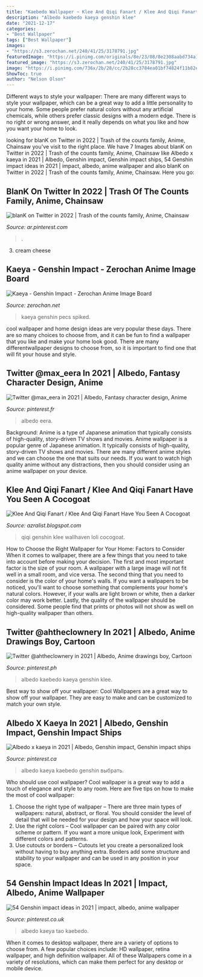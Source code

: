 ```yaml
---
title: "Kaebedo Wallpaper ~ Klee And Qiqi Fanart / Klee And Qiqi Fanart Have You Seen A Cocogoat"
description: "Albedo kaebedo kaeya genshin klee"
date: "2021-12-17"
categories:
- "Best Wallpaper"
tags: ["Best Wallpaper"]
images:
- "https://s3.zerochan.net/240/41/25/3178791.jpg"
featuredImage: "https://i.pinimg.com/originals/8e/23/08/8e2308aabd734a1d60dbb6ee85442a41.jpg"
featured_image: "https://s3.zerochan.net/240/41/25/3178791.jpg"
image: "https://i.pinimg.com/736x/2b/28/cc/2b28cc3784ea01bf74824f11b82e27b3.jpg"
ShowToc: true
author: "Nelson Olson"
---
```



Different ways to style your wallpaper:
There are many different ways to style your wallpaper, which can be a great way to add a little personality to your home. Some people prefer natural colors without any artificial chemicals, while others prefer classic designs with a modern edge. There is no right or wrong answer, and it really depends on what you like and how you want your home to look.

	

		
looking for blanK on Twitter in 2022 | Trash of the counts family, Anime, Chainsaw you've visit to the right place. We have 7 Images about blanK on Twitter in 2022 | Trash of the counts family, Anime, Chainsaw like Albedo x kaeya in 2021 | Albedo, Genshin impact, Genshin impact ships, 54 Genshin impact ideas in 2021 | impact, albedo, anime wallpaper and also blanK on Twitter in 2022 | Trash of the counts family, Anime, Chainsaw. Here you go:
		
    
## BlanK On Twitter In 2022 | Trash Of The Counts Family, Anime, Chainsaw

<img loading=lazy src="https://i.pinimg.com/originals/8e/23/08/8e2308aabd734a1d60dbb6ee85442a41.jpg" onerror="this.onerror=null;this.src='https://tse4.mm.bing.net/th?id=OIP.hJYOhxgU_xCi4xIPcCMe7gHaNU&amp;pid=15.1';" alt="blanK on Twitter in 2022 | Trash of the counts family, Anime, Chainsaw">

_Source: ar.pinterest.com_

>. 

	

3. cream cheese 

    
## Kaeya - Genshin Impact - Zerochan Anime Image Board

<img loading=lazy src="https://s3.zerochan.net/240/41/25/3178791.jpg" onerror="this.onerror=null;this.src='https://tse3.mm.bing.net/th?id=OIP._eKkOmqpL6xCJyZ-u1DzdAAAAA&amp;pid=15.1';" alt="Kaeya - Genshin Impact - Zerochan Anime Image Board">

_Source: zerochan.net_

>kaeya genshin pecs spiked. 

	

cool wallpaper and home design ideas are very popular these days. There are so many choices to choose from, and it can be fun to find a wallpaper that you like and make your home look good. There are many differentwallpaper designs to choose from, so it is important to find one that will fit your house and style.

    
## Twitter @max_eera In 2021 | Albedo, Fantasy Character Design, Anime

<img loading=lazy src="https://i.pinimg.com/originals/23/38/72/233872aa2ad56211ad06ea1d39a974af.jpg" onerror="this.onerror=null;this.src='https://tse1.mm.bing.net/th?id=OIP.31q0s9-E9NeYmYH1sUfTuwHaJm&amp;pid=15.1';" alt="Twitter @max_eera in 2021 | Albedo, Fantasy character design, Anime">

_Source: pinterest.fr_

>albedo eera. 

	

Background: Anime is a type of Japanese animation that typically consists of high-quality, story-driven TV shows and movies.
Anime wallpaper is a popular genre of Japanese animation. It typically consists of high-quality, story-driven TV shows and movies. There are many different anime styles and we can choose the one that suits our needs. If you want to watch high quality anime without any distractions, then you should consider using an anime wallpaper on your device.

    
## Klee And Qiqi Fanart / Klee And Qiqi Fanart Have You Seen A Cocogoat

<img loading=lazy src="https://w.wallhaven.cc/full/28/wallhaven-28g879.jpg" onerror="this.onerror=null;this.src='https://tse2.mm.bing.net/th?id=OIP.r8SqLxBUNphTH_UI0V8bPgHaEK&amp;pid=15.1';" alt="Klee And Qiqi Fanart / Klee And Qiqi Fanart Have You Seen A Cocogoat">

_Source: azralist.blogspot.com_

>qiqi genshin klee wallhaven loli cocogoat. 

	

How to Choose the Right Wallpaper for Your Home: Factors to Consider
When it comes to wallpaper, there are a few things that you need to take into account before making your decision. The first and most important factor is the size of your room. A wallpaper with a large image will not fit well in a small room, and vice versa. 
The second thing that you need to consider is the color of your home's walls. If you want a wallpapers to be noticed, you'll want to choose something that complements your home's natural colors. However, if your walls are light brown or white, then a darker color may work better. 
Lastly, the quality of the wallpaper should be considered. Some people find that prints or photos will not show as well on high-quality wallpaper than others.

    
## Twitter @ahtheclownery In 2021 | Albedo, Anime Drawings Boy, Cartoon

<img loading=lazy src="https://i.pinimg.com/736x/2b/28/cc/2b28cc3784ea01bf74824f11b82e27b3.jpg" onerror="this.onerror=null;this.src='https://tse3.mm.bing.net/th?id=OIP.cFEpapb0myKOMNLDAJOSNwHaG-&amp;pid=15.1';" alt="Twitter @ahtheclownery in 2021 | Albedo, Anime drawings boy, Cartoon">

_Source: pinterest.ph_

>albedo kaebedo kaeya genshin klee. 

	

Best way to show off your wallpaper:
Cool Wallpapers are a great way to show off your wallpaper. They are easy to make and can be customized to match your own style.

    
## Albedo X Kaeya In 2021 | Albedo, Genshin Impact, Genshin Impact Ships

<img loading=lazy src="https://i.pinimg.com/originals/a1/c7/dc/a1c7dc4fb564184f9b01648ba2c2a132.jpg" onerror="this.onerror=null;this.src='https://tse1.mm.bing.net/th?id=OIP.F3uMSpdUvUEspPD8NdG1FAHaI-&amp;pid=15.1';" alt="Albedo x kaeya in 2021 | Albedo, Genshin impact, Genshin impact ships">

_Source: pinterest.ca_

>albedo kaeya kaebedo genshin выбрать. 

	

Who should use cool wallpaper?
Cool wallpaper is a great way to add a touch of elegance and style to any room. Here are five tips on how to make the most of cool wallpaper: 
1) Choose the right type of wallpaper – There are three main types of wallpapers: natural, abstract, or floral. You should consider the level of detail that will be needed for your design and how your space will look. 
2) Use the right colors – Cool wallpaper can be paired with any color scheme or pattern. If you want a more unique look, Experiment with different colors and patterns. 
3) Use cutouts or borders – Cutouts let you create a personalized look without having to buy anything extra. Borders add some structure and stability to your wallpaper and can be used in any position in your space.

    
## 54 Genshin Impact Ideas In 2021 | Impact, Albedo, Anime Wallpaper

<img loading=lazy src="https://i.pinimg.com/474x/3a/bc/a1/3abca119c2c164823b4012c9014b7d9b.jpg" onerror="this.onerror=null;this.src='https://tse4.mm.bing.net/th?id=OIP.hG17ooTZHr8Is1qDVUaRZQAAAA&amp;pid=15.1';" alt="54 Genshin impact ideas in 2021 | impact, albedo, anime wallpaper">

_Source: pinterest.co.uk_

>albedo kaeya tao kaebedo. 

	

When it comes to desktop wallpaper, there are a variety of options to choose from. A few popular choices include: HD wallpaper, retina wallpaper, and high definition wallpaper. All of these Wallpapers come in a variety of resolutions, which can make them perfect for any desktop or mobile device. 


